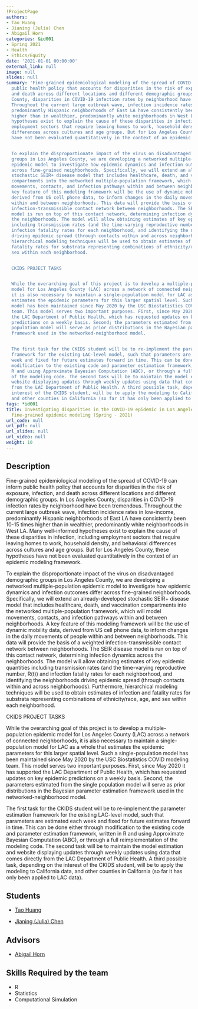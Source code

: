 ```yaml
---
!ProjectPage
authors:
- Tao Huang
- Jianing (Julia) Chen
- Abigail Horn
categories: &id001
- Spring 2021
- Health
- Ethics/Equity
date: '2021-01-01 00:00:00'
external_link: null
image: null
slides: null
summary: 'Fine-grained epidemiological modeling of the spread of COVID-19 can inform
  public health policy that accounts for disparities in the risk of exposure, infection,
  and death across different locations and different demographic groups. In Los Angeles
  County, disparities in COVID-19 infection rates by neighborhood have been tremendous.
  Throughout the current large outbreak wave, infection incidence rates in low-income,
  predominantly Hispanic neighborhoods of East LA have consistently been 10-15 times
  higher than in wealthier, predominantly white neighborhoods in West LA. Many well-informed
  hypotheses exist to explain the cause of these disparities in infection, including
  employment sectors that require leaving homes to work, household density, and behavioral
  differences across cultures and age groups. But for Los Angeles County, these hypotheses
  have not been evaluated quantitatively in the context of an epidemic modeling framework.


  To explain the disproportionate impact of the virus on disadvantaged demographic
  groups in Los Angeles County, we are developing a networked multiple-population
  epidemic model to investigate how epidemic dynamics and infection outcomes differ
  across fine-grained neighborhoods. Specifically, we will extend an already-developed
  stochastic SEIR+ disease model that includes healthcare, death, and vaccination
  compartments into the networked multiple-population framework, which will model
  movements, contacts, and infection pathways within and between neighborhoods. A
  key feature of this modeling framework will be the use of dynamic mobility data,
  derived from US cell phone data, to inform changes in the daily movements of people
  within and between neighborhoods. This data will provide the basis of a weighted
  infection-transmissible contact network between neighborhoods. The SEIR disease
  model is run on top of this contact network, determining infection dynamics across
  the neighborhoods. The model will allow obtaining estimates of key epidemic quantities
  including transmission rates (and the time-varying reproductive number, R(t)) and
  infection fatality rates for each neighborhood, and identifying the neighborhoods
  driving epidemic spread (through contacts within and across neighborhoods). Furthermore,
  hierarchical modeling techniques will be used to obtain estimates of infection and
  fatality rates for substrata representing combinations of ethnicity/race, age, and
  sex within each neighborhood.


  CKIDS PROJECT TASKS


  While the overarching goal of this project is to develop a multiple-population epidemic
  model for Los Angeles County (LAC) across a network of connected neighborhoods,
  it is also necessary to maintain a single-population model for LAC as a whole that
  estimates the epidemic parameters for this larger spatial level. Such a single-population
  model has been maintained since May 2020 by the USC Biostatistics COVID modeling
  team. This model serves two important purposes. First, since May 2020 it has supported
  the LAC Department of Public Health, which has requested updates on key epidemic
  predictions on a weekly basis. Second; the parameters estimated from the single
  population model will serve as prior distributions in the Bayesian parameter estimation
  framework used in the networked-neighborhood model.


  The first task for the CKIDS student will be to re-implement the parameter estimation
  framework for the existing LAC-level model, such that parameters are estimated each
  week and fixed for future estimates forward in time. This can be done either through
  modification to the existing code and parameter estimation framework, written in
  R and using Approximate Bayesian Computation (ABC), or through a full reimplementation
  of the modeling code. The second task will be to maintain the model estimation and
  website displaying updates through weekly updates using data that comes directly
  from the LAC Department of Public Health. A third possible task, depending on the
  interest of the CKIDS student, will be to apply the modeling to California data,
  and other counties in California (so far it has only been applied to LAC data).'
tags: *id001
title: Investigating disparities in the COVID-19 epidemic in Los Angeles County through
  fine-grained epidemic modeling (Spring - 2021)
url_code: null
url_pdf: null
url_slides: null
url_video: null
weight: 10
---
```

## Description

Fine-grained epidemiological modeling of the spread of COVID-19 can inform public health policy that accounts for disparities in the risk of exposure, infection, and death across different locations and different demographic groups. In Los Angeles County, disparities in COVID-19 infection rates by neighborhood have been tremendous. Throughout the current large outbreak wave, infection incidence rates in low-income, predominantly Hispanic neighborhoods of East LA have consistently been 10-15 times higher than in wealthier, predominantly white neighborhoods in West LA. Many well-informed hypotheses exist to explain the cause of these disparities in infection, including employment sectors that require leaving homes to work, household density, and behavioral differences across cultures and age groups. But for Los Angeles County, these hypotheses have not been evaluated quantitatively in the context of an epidemic modeling framework.

To explain the disproportionate impact of the virus on disadvantaged demographic groups in Los Angeles County, we are developing a networked multiple-population epidemic model to investigate how epidemic dynamics and infection outcomes differ across fine-grained neighborhoods. Specifically, we will extend an already-developed stochastic SEIR+ disease model that includes healthcare, death, and vaccination compartments into the networked multiple-population framework, which will model movements, contacts, and infection pathways within and between neighborhoods. A key feature of this modeling framework will be the use of dynamic mobility data, derived from US cell phone data, to inform changes in the daily movements of people within and between neighborhoods. This data will provide the basis of a weighted infection-transmissible contact network between neighborhoods. The SEIR disease model is run on top of this contact network, determining infection dynamics across the neighborhoods. The model will allow obtaining estimates of key epidemic quantities including transmission rates (and the time-varying reproductive number, R(t)) and infection fatality rates for each neighborhood, and identifying the neighborhoods driving epidemic spread (through contacts within and across neighborhoods). Furthermore, hierarchical modeling techniques will be used to obtain estimates of infection and fatality rates for substrata representing combinations of ethnicity/race, age, and sex within each neighborhood.

CKIDS PROJECT TASKS

While the overarching goal of this project is to develop a multiple-population epidemic model for Los Angeles County (LAC) across a network of connected neighborhoods, it is also necessary to maintain a single-population model for LAC as a whole that estimates the epidemic parameters for this larger spatial level. Such a single-population model has been maintained since May 2020 by the USC Biostatistics COVID modeling team. This model serves two important purposes. First, since May 2020 it has supported the LAC Department of Public Health, which has requested updates on key epidemic predictions on a weekly basis. Second; the parameters estimated from the single population model will serve as prior distributions in the Bayesian parameter estimation framework used in the networked-neighborhood model.

The first task for the CKIDS student will be to re-implement the parameter estimation framework for the existing LAC-level model, such that parameters are estimated each week and fixed for future estimates forward in time. This can be done either through modification to the existing code and parameter estimation framework, written in R and using Approximate Bayesian Computation (ABC), or through a full reimplementation of the modeling code. The second task will be to maintain the model estimation and website displaying updates through weekly updates using data that comes directly from the LAC Department of Public Health. A third possible task, depending on the interest of the CKIDS student, will be to apply the modeling to California data, and other counties in California (so far it has only been applied to LAC data).





## Students

* [Tao Huang](../../../author/tao-huang)

* [Jianing (Julia) Chen](../../../author/jianing-juliachen)

## Advisors

* [Abigail Horn](../../../author/abigail-horn)

## Skills Required by the team


* R
* Statistics
* Computational Simulation